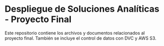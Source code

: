 # Despliegue de Soluciones Analíticas - Proyecto Final
Este repositorio contiene los archivos y documentos relacionados al proyecto final.
También se incluye el control de datos con DVC y AWS S3.
